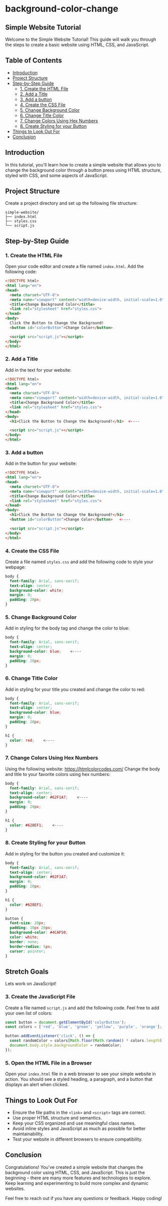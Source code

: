 # background-color-change

## Simple Website Tutorial

Welcome to the Simple Website Tutorial! This guide will walk you through the steps to create a basic website using HTML, CSS, and JavaScript.

## Table of Contents

- [Introduction](#introduction)
- [Project Structure](#project-structure)
- [Step-by-Step Guide](#step-by-step-guide)
  - [1. Create the HTML File](#1-create-the-html-file)
  - [2. Add a Title](#2-add-a-title)
  - [3. Add a button](#3-add-a-button)
  - [4. Create the CSS File](#4-create-the-css-file)
  - [5. Change Background Color](#5-change-background-color)
  - [6. Change Title Color](#6-change-title-color)
  - [7. Change Colors Using Hex Numbers](#7-change-color-using-hex-numbers)
  - [8. Create Styling for your Button](#8-create-styling-for-your-button)
- [Things to Look Out For](#things-to-look-out-for)
- [Conclusion](#conclusion)

## Introduction

In this tutorial, you'll learn how to create a simple website that allows you to change the background color through a button press using HTML structure, styled with CSS, and some aspects of JavaScript.

## Project Structure

Create a project directory and set up the following file structure:
```plaintext
simple-website/
├── index.html
├── styles.css
└── script.js
```

## Step-by-Step Guide

### 1. Create the HTML File

Open your code editor and create a file named `index.html`. Add the following code:

```html
<!DOCTYPE html>
<html lang="en">
<head>
  <meta charset="UTF-8">
  <meta name="viewport" content="width=device-width, initial-scale=1.0">
  <title>Change Background Color</title>
  <link rel="stylesheet" href="styles.css">
</head>
<body>
  Click the Button to Change the Background!
  <button id="colorButton">Change Color</button>

  <script src="script.js"></script>
</body>
</html>
```

### 2. Add a Title

Add in the text for your website:

```html
<!DOCTYPE html>
<html lang="en">
<head>
  <meta charset="UTF-8">
  <meta name="viewport" content="width=device-width, initial-scale=1.0">
  <title>Change Background Color</title>
  <link rel="stylesheet" href="styles.css">
</head>
<body>
  <h1>Click the Button to Change the Background!</h1>  <----

  <script src="script.js"></script>
</body>
</html>
```

### 3. Add a button

Add in the button for your website:

```html
<!DOCTYPE html>
<html lang="en">
<head>
  <meta charset="UTF-8">
  <meta name="viewport" content="width=device-width, initial-scale=1.0">
  <title>Change Background Color</title>
  <link rel="stylesheet" href="styles.css">
</head>
<body>
  <h1>Click the Button to Change the Background!</h1>
  <button id="colorButton">Change Color</button>   <----

  <script src="script.js"></script>
</body>
</html>
```

### 4. Create the CSS File

Create a file named `styles.css` and add the following code to style your webpage:

```css
body {
  font-family: Arial, sans-serif;
  text-align: center;
  background-color: white;
  margin: 0;
  padding: 20px;
}
```

### 5. Change Background Color

Add in styling for the body tag and change the color to blue:

```css
body {
  font-family: Arial, sans-serif;
  text-align: center;
  background-color: blue;    <----
  margin: 0;
  padding: 20px;
}
```

### 6. Change Title Color

Add in styling for your title you created and change the color to red:

```css
body {
  font-family: Arial, sans-serif;
  text-align: center;
  background-color: blue;
  margin: 0;
  padding: 20px;
}

h1 {
  color: red;    <----
}
```

### 7. Change Colors Using Hex Numbers

Using the following website: https://htmlcolorcodes.com/ 
Change the body and title to your favorite colors using hex numbers:

```css
body {
  font-family: Arial, sans-serif;
  text-align: center;
  background-color: #62F1A7;    <----
  margin: 0;
  padding: 20px;
}

h1 {
  color: #628EF1;    <----
}
```

### 8. Create Styling for your Button

Add in styling for the button you created and customize it:

```css
body {
  font-family: Arial, sans-serif;
  text-align: center;
  background-color: #62F1A7;
  margin: 0;
  padding: 20px;
}

h1 {
  color: #628EF1;
}

button {
  font-size: 20px;
  padding: 10px 20px;
  background-color: #4CAF50;
  color: white;
  border: none;
  border-radius: 5px;
  cursor: pointer;
}
```

## Stretch Goals
Lets work on JavaScript!

### 3. Create the JavaScript File

Create a file named `script.js` and add the following code. Feel free to add your own list of colors:

```js
const button = document.getElementById('colorButton');
const colors = ['red', 'blue', 'green', 'yellow', 'purple', 'orange'];

button.addEventListener('click', () => {
  const randomColor = colors[Math.floor(Math.random() * colors.length)];
  document.body.style.backgroundColor = randomColor;
});
```

### 5. Open the HTML File in a Browser

Open your `index.html` file in a web browser to see your simple website in action. You should see a styled heading, a paragraph, and a button that displays an alert when clicked.

## Things to Look Out For

- Ensure the file paths in the `<link>` and `<script>` tags are correct.
- Use proper HTML structure and semantics.
- Keep your CSS organized and use meaningful class names.
- Avoid inline styles and JavaScript as much as possible for better maintainability.
- Test your website in different browsers to ensure compatibility.

## Conclusion

Congratulations! You've created a simple website that changes the background color using HTML, CSS, and JavaScript. This is just the beginning – there are many more features and technologies to explore. Keep learning and experimenting to build more complex and dynamic websites.

Feel free to reach out if you have any questions or feedback. Happy coding!
